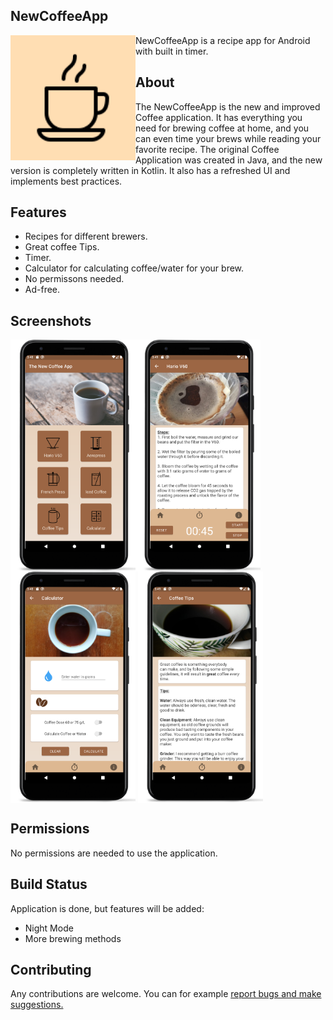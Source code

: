 ## NewCoffeeApp
[<img src="/app/src/main/ic_launcher-playstore.png" align="left" width="200">](/app/src/main/ic_launcher-playstore.png)

NewCoffeeApp is a recipe app for Android with built in timer.

## About
The NewCoffeeApp is the new and improved Coffee application. It has everything you need for brewing coffee at home, and you can even time your brews while reading your favorite recipe. 
The original Coffee Application was created in Java, and the new version is completely written in Kotlin. It also has a refreshed UI and implements best practices. 

## Features
- Recipes for different brewers.
- Great coffee Tips.
- Timer.
- Calculator for calculating coffee/water for your brew.
- No permissons needed.
- Ad-free.

## Screenshots

[<img src="/app/readme/Screenshot_main.png" align="left" width="200">](/app/readme/Screenshot_menu.png)
[<img src="/app/readme/Screenshot_V60.png" align="center" width="200">](/app/readme/Screenshot_V60.png)
[<img src="/app/readme/Screenshot_calculator.png" align="center" width="200">](/app/readme/Screenshot_calculator.png)
[<img src="/app/readme/Screenshot_tips.png" align="center" width="200">](/app/readme/Screenshot_tips.png)


## Permissions
No permissions are needed to use the application.

## Build Status
Application is done, but features will be added:
- Night Mode
- More brewing methods

## Contributing
Any contributions are welcome. You can for example [report bugs and make suggestions.](https://github.com/kasanderh/NewCoffeeApp/issues)
